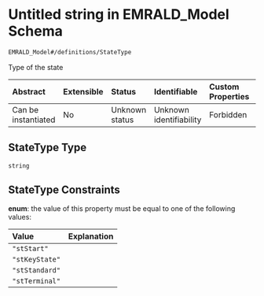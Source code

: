 # Untitled string in EMRALD\_Model Schema

```txt
EMRALD_Model#/definitions/StateType
```

Type of the state

| Abstract            | Extensible | Status         | Identifiable            | Custom Properties | Additional Properties | Access Restrictions | Defined In                                                                                    |
| :------------------ | :--------- | :------------- | :---------------------- | :---------------- | :-------------------- | :------------------ | :-------------------------------------------------------------------------------------------- |
| Can be instantiated | No         | Unknown status | Unknown identifiability | Forbidden         | Allowed               | none                | [EMRALD\_JsonSchemaV3\_0.json\*](../../out/EMRALD_JsonSchemaV3_0.json "open original schema") |

## StateType Type

`string`

## StateType Constraints

**enum**: the value of this property must be equal to one of the following values:

| Value          | Explanation |
| :------------- | :---------- |
| `"stStart"`    |             |
| `"stKeyState"` |             |
| `"stStandard"` |             |
| `"stTerminal"` |             |

